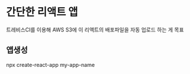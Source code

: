 # 간단한 리액트 앱
트레비스CI를 이용해 AWS S3에 이 리액트의 배포파일을 자동 업로드 하는 게 목표

## 앱생성
npx create-react-app my-app-name